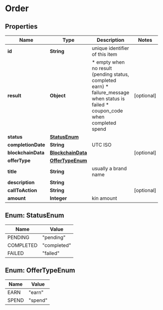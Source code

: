 
# Order

## Properties
Name | Type | Description | Notes
------------ | ------------- | ------------- | -------------
**id** | **String** | unique identifier of this item | 
**result** | **Object** | * empty when no result (pending status, completed earn) * failure_message when status is failed * coupon_code when completed spend  |  [optional]
**status** | [**StatusEnum**](#StatusEnum) |  | 
**completionDate** | **String** | UTC ISO | 
**blockchainData** | [**BlockchainData**](BlockchainData.md) |  |  [optional]
**offerType** | [**OfferTypeEnum**](#OfferTypeEnum) |  | 
**title** | **String** | usually a brand name | 
**description** | **String** |  | 
**callToAction** | **String** |  |  [optional]
**amount** | **Integer** | kin amount | 



<a name="StatusEnum"></a>
## Enum: StatusEnum
Name | Value
---- | -----
PENDING | &quot;pending&quot;
COMPLETED | &quot;completed&quot;
FAILED | &quot;failed&quot;


<a name="OfferTypeEnum"></a>
## Enum: OfferTypeEnum
Name | Value
---- | -----
EARN | &quot;earn&quot;
SPEND | &quot;spend&quot;




